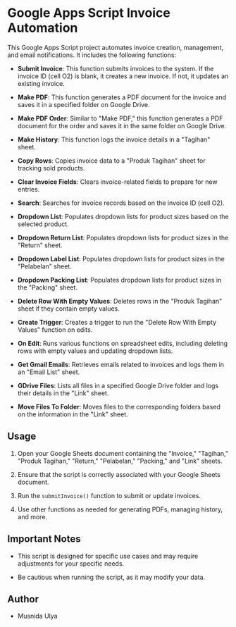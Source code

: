 # Google Apps Script Invoice Automation

This Google Apps Script project automates invoice creation, management, and email notifications. It includes the following functions:

- **Submit Invoice**: This function submits invoices to the system. If the invoice ID (cell O2) is blank, it creates a new invoice. If not, it updates an existing invoice.

- **Make PDF**: This function generates a PDF document for the invoice and saves it in a specified folder on Google Drive.

- **Make PDF Order**: Similar to "Make PDF," this function generates a PDF document for the order and saves it in the same folder on Google Drive.

- **Make History**: This function logs the invoice details in a "Tagihan" sheet.

- **Copy Rows**: Copies invoice data to a "Produk Tagihan" sheet for tracking sold products.

- **Clear Invoice Fields**: Clears invoice-related fields to prepare for new entries.

- **Search**: Searches for invoice records based on the invoice ID (cell O2).

- **Dropdown List**: Populates dropdown lists for product sizes based on the selected product.

- **Dropdown Return List**: Populates dropdown lists for product sizes in the "Return" sheet.

- **Dropdown Label List**: Populates dropdown lists for product sizes in the "Pelabelan" sheet.

- **Dropdown Packing List**: Populates dropdown lists for product sizes in the "Packing" sheet.

- **Delete Row With Empty Values**: Deletes rows in the "Produk Tagihan" sheet if they contain empty values.

- **Create Trigger**: Creates a trigger to run the "Delete Row With Empty Values" function on edits.

- **On Edit**: Runs various functions on spreadsheet edits, including deleting rows with empty values and updating dropdown lists.

- **Get Gmail Emails**: Retrieves emails related to invoices and logs them in an "Email List" sheet.

- **GDrive Files**: Lists all files in a specified Google Drive folder and logs their details in the "Link" sheet.

- **Move Files To Folder**: Moves files to the corresponding folders based on the information in the "Link" sheet.

## Usage

1. Open your Google Sheets document containing the "Invoice," "Tagihan," "Produk Tagihan," "Return," "Pelabelan," "Packing," and "Link" sheets.

2. Ensure that the script is correctly associated with your Google Sheets document.

3. Run the `submitInvoice()` function to submit or update invoices.

4. Use other functions as needed for generating PDFs, managing history, and more.

## Important Notes

- This script is designed for specific use cases and may require adjustments for your specific needs.

- Be cautious when running the script, as it may modify your data.

## Author

- Musnida Ulya

